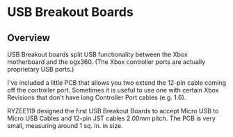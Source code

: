 # USB Breakout Boards

## Overview

USB Breakout boards split USB functionality between the Xbox motherboard and the ogx360.  (The Xbox controller ports are actually proprietary USB ports.)

I've included a little PCB that allows you two extend the 12-pin cable coming off the controller port.  Sometimes it is useful to use one with certain Xbox Revisions that don't have long Controller Port cables (e.g. 1.6).

RYZEE119 designed the first USB Breakout Boards to accept Micro USB to Micro USB Cables and 12-pin JST cables 2.00mm pitch.  The PCB is very small, measuring around 1 sq. in. in size.
